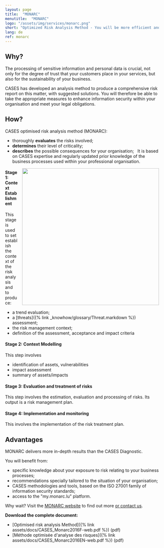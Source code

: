 ```yaml
---
layout: page
title:  "MONARC"
menutitle:  "MONARC"
logo: "/assets/img/services/monarc.png"
short: "Optimized Risk Analysis Method - You will be more efficient and complete!"
lang: de
ref: monarc
---
```

## Why?

The processing of sensitive information and personal data is crucial, not only for the degree of trust that your customers place in your services, but also for the sustainability of your business.

CASES has developed an analysis method to produce a comprehensive risk report on this matter, with suggested solutions. You will therefore be able to take the appropriate measures to enhance information security within your organisation and meet your legal obligations.

## How?
CASES optimised risk analysis method (MONARC):

* thoroughly **evaluates** the risks involved;
* **determines** their level of criticality;
* **describes** the possible consequences for your organisation;
 
It is based on CASES expertise and regularly updated prior knowledge of the business processes used within your professional organisation.

<img class="img-border" src="{{ 'assets/img/services/monarccircle.jpg' | relative_url }}" style="float:right; width:448px; margin-left: 15px;" />

#### Stage 1: Context Establishment
This stage is used to set establish the context of the risk analysis and to produce:

* a trend evaluation;
* a [threats]({% link _knowhow/glossary/Threat.markdown %}) assessment;
* the risk management context;
* definition of the assessment, acceptance and impact criteria

#### Stage 2: Context Modelling
This step involves

* identification of assets, vulnerabilities
* impact assessment
* summary of assets/impacts

#### Stage 3: Evaluation and treatment of risks
This step involves the estimation, evaluation and processing of risks. Its output is a risk management plan.

#### Stage 4: Implementation and monitoring
This involves the implementation of the risk treatment plan.

## Advantages
MONARC delivers more in-depth results than the CASES Diagnostic.

You will benefit from:

* specific knowledge about your exposure to risk relating to your business processes;
* recommendations specially tailored to the situation of your organisation;
* CASES methodologies and tools, based on the ISO 27001 family of information security standards;
* access to the "my.monarc.lu" platform.

Why wait? Visit the [MONARC website](https://www.monarc.lu) to find out more [or contact us](mailto:services@cases.lu?subject=Monarc).

**Download the complete document:**

* [Optimised risk analysis Method]({% link assets/docs/CASES_Monarc2016F-web.pdf %}) (pdf)
* [Méthode optimisée d'analyse des risques]({% link assets/docs/CASES_Monarc2016EN-web.pdf %}) (pdf)

